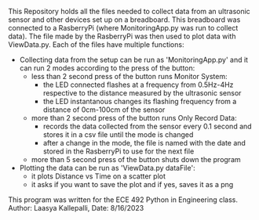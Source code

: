 This Repository holds all the files needed to collect data from an ultrasonic sensor and other devices set up on a breadboard. This breadboard was connected to a RasberryPi (where MonitoringApp.py was run to collect data). The file made by the RasberryPi was then used to plot data with ViewData.py.
Each of the files have multiple functions:
  - Collecting data from the setup can be run as 'MonitoringApp.py' and it can run 2 modes according to the press of the button:
      - less than 2 second press of the button runs Monitor System:
          - the LED connected flashes at a frequency from 0.5Hz-4Hz respective to the distance measured by the ultrasonic sensor
          - the LED instantanous changes its flashing frequency from a distance of 0cm-100cm of the sensor
      - more than 2 second press of the button runs Only Record Data:
          - records the data collected from the sensor every 0.1 second and stores it in a csv file until the mode is changed
          - after a change in the mode, the file is named with the date and stored in the RasberryPi to use for the next file
      - more than 5 second press of the button shuts down the program
  - Plotting the data can be run as 'ViewData.py dataFile':
      - it plots Distance vs Time on a scatter plot
      - it asks if you want to save the plot and if yes, saves it as a png

This program was written for the ECE 492 Python in Engineering class. 
Author: Laasya Kallepalli, 
Date: 8/16/2023
